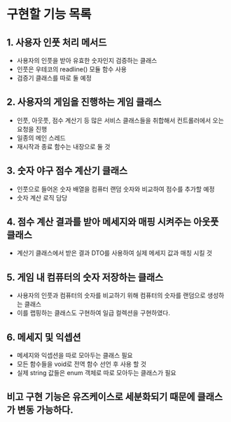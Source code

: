 # 구현할 기능 목록

## 1. 사용자 인풋 처리 메서드

- 사용자의 인풋을 받아 유효한 숫자인지 검증하는 클래스
- 인풋은 우테코의 readline() 모듈 함수 사용
- 검증기 클래스를 따로 둘 예정

## 2. 사용자의 게임을 진행하는 게임 클래스

- 인풋, 아웃풋, 점수 계산기 등 많은 서비스 클래스들을 취합해서 컨트롤러에서 오는 요청을 진행
- 일종의 메인 스레드
- 재시작과 종료 함수는 내장으로 둘 것

## 3. 숫자 야구 점수 계산기 클래스

- 인풋으로 들어온 숫자 배열을 컴퓨터 랜덤 숫자와 비교하여 점수를 추가할 예정
- 숫자 계산 로직 담당

## 4. 점수 계산 결과를 받아 메세지와 매핑 시켜주는 아웃풋 클래스

- 계산기 클래스에서 받은 결과 DTO를 사용하여 실제 메세지 값과 매칭 시킬 것

## 5. 게임 내 컴퓨터의 숫자 저장하는 클래스

- 사용자의 인풋과 컴퓨터의 숫자를 비교하기 위해 컴퓨터의 숫자를 랜덤으로 생성하는 클래스
- 이를 랩핑하는 클래스도 구현하여 일급 컬렉션을 구현하였다.

## 6. 메세지 및 익셉션

- 메세지와 익셉션을 따로 모아두는 클래스 필요
- 모든 함수들을 void로 전역 함수 선언 후 사용 할 것
- 실제 string 값들은 enum 객체로 따로 모아두는 클래스가 필요

## 비고 구현 기능은 유즈케이스로 세분화되기 때문에 클래스가 변동 가능하다.